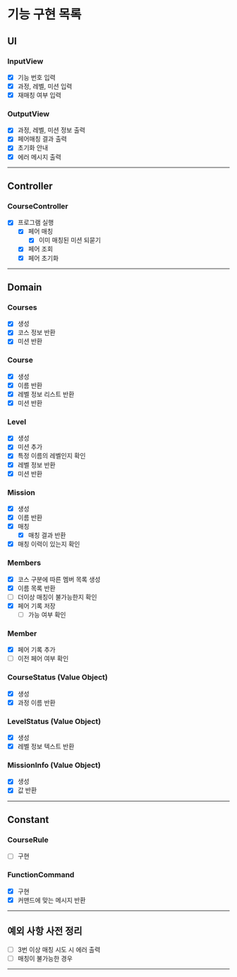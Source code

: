 # 기능 구현 목록

## UI
### InputView
- [x] 기능 번호 입력
- [x] 과정, 레벨, 미션 입력
- [x] 재매칭 여부 입력

### OutputView
- [x] 과정, 레벨, 미션 정보 출력
- [x] 페어매칭 결과 출력
- [x] 초기화 안내
- [x] 에러 메시지 출력
---

## Controller
### CourseController
- [x] 프로그램 실행
  - [x] 페어 매칭
    - [x] 이미 매칭된 미션 되묻기
  - [x] 페어 조회
  - [x] 페어 초기화
---

## Domain

### Courses
- [x] 생성
- [x] 코스 정보 반환
- [x] 미션 반환

### Course
- [x] 생성
- [x] 이름 반환
- [x] 레벨 정보 리스트 반환
- [x] 미션 반환

### Level
- [x] 생성
- [x] 미션 추가
- [x] 특정 이름의 레벨인지 확인
- [x] 레벨 정보 반환
- [x] 미션 반환

### Mission
- [x] 생성
- [x] 이름 반환
- [x] 매칭
  - [x] 매칭 결과 반환
- [x] 매칭 이력이 있는지 확인

### Members
- [x] 코스 구분에 따른 멤버 목록 생성
- [x] 이름 목록 반환
- [ ] 더이상 매칭이 불가능한지 확인
- [x] 페어 기록 저장
  - [ ] 가능 여부 확인

### Member
- [x] 페어 기록 추가
- [ ] 이전 페어 여부 확인

### CourseStatus (Value Object)
- [x] 생성
- [x] 과정 이름 반환

### LevelStatus (Value Object)
- [x] 생성
- [x] 레벨 정보 텍스트 반환

### MissionInfo (Value Object)
- [x] 생성
- [x] 값 반환
---

## Constant
### CourseRule
- [ ] 구현

### FunctionCommand 
- [x] 구현
- [x] 커맨드에 맞는 메시지 반환
---

## 예외 사항 사전 정리
- [ ] 3번 이상 매칭 시도 시 에러 출력
- [ ] 매칭이 불가능한 경우 
---